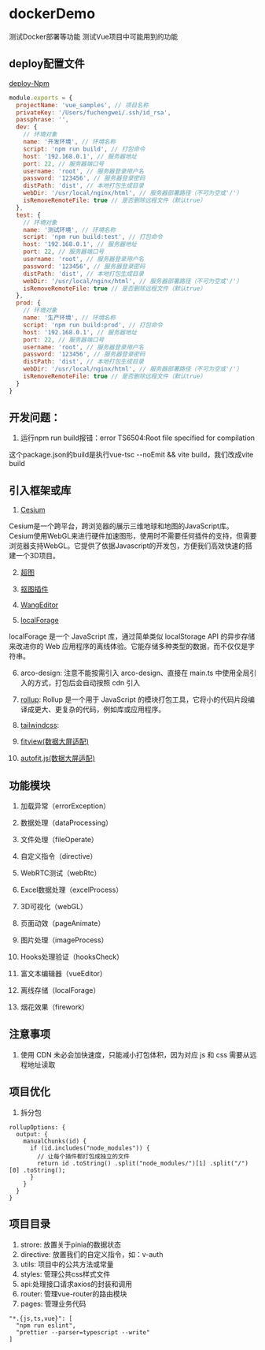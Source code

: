 <!--
 * @Description: 
 * @Author: Lizhiliang
 * @Date: 2023-04-13 15:42:08
 * @LastEditTime: 2025-07-18 16:44:11
 * @LastEditors: Derick.lizhiliang
 * @Usage: 
-->
# dockerDemo

测试Docker部署等功能
测试Vue项目中可能用到的功能

## deploy配置文件

[deploy-Npm](https://www.npmjs.com/package/deploy-cli-service?activeTab=readme)

```js
module.exports = {
  projectName: 'vue_samples', // 项目名称
  privateKey: '/Users/fuchengwei/.ssh/id_rsa',
  passphrase: '',
  dev: {
    // 环境对象
    name: '开发环境', // 环境名称
    script: 'npm run build', // 打包命令
    host: '192.168.0.1', // 服务器地址
    port: 22, // 服务器端口号
    username: 'root', // 服务器登录用户名
    password: '123456', // 服务器登录密码
    distPath: 'dist', // 本地打包生成目录
    webDir: '/usr/local/nginx/html', // 服务器部署路径（不可为空或'/'）
    isRemoveRemoteFile: true // 是否删除远程文件（默认true）
  },
  test: {
    // 环境对象
    name: '测试环境', // 环境名称
    script: 'npm run build:test', // 打包命令
    host: '192.168.0.1', // 服务器地址
    port: 22, // 服务器端口号
    username: 'root', // 服务器登录用户名
    password: '123456', // 服务器登录密码
    distPath: 'dist', // 本地打包生成目录
    webDir: '/usr/local/nginx/html', // 服务器部署路径（不可为空或'/'）
    isRemoveRemoteFile: true // 是否删除远程文件（默认true）
  },
  prod: {
    // 环境对象
    name: '生产环境', // 环境名称
    script: 'npm run build:prod', // 打包命令
    host: '192.168.0.1', // 服务器地址
    port: 22, // 服务器端口号
    username: 'root', // 服务器登录用户名
    password: '123456', // 服务器登录密码
    distPath: 'dist', // 本地打包生成目录
    webDir: '/usr/local/nginx/html', // 服务器部署路径（不可为空或'/'）
    isRemoveRemoteFile: true // 是否删除远程文件（默认true）
  }
}
```

## 开发问题：

1. 运行npm run build报错：error TS6504:Root file specified for compilation

这个package.json的build是执行vue-tsc --noEmit && vite build，我们改成vite build

## 引入框架或库

1. [Cesium](https://cesium.com/learn/cesiumjs-learn/cesiumjs-quickstart/)

Cesium是一个跨平台，跨浏览器的展示三维地球和地图的JavaScript库。Cesium使用WebGL来进行硬件加速图形，使用时不需要任何插件的支持，但需要浏览器支持WebGL。它提供了依据Javascript的开发包，方便我们高效快速的搭建一个3D项目。

2. [超图](http://support.supermap.com.cn/)

3. [抠图插件](imgly/background-removal)

4. [WangEditor](https://www.wangeditor.com/)

5. [localForage](https://localforage.docschina.org/)

localForage 是一个 JavaScript 库，通过简单类似 localStorage API 的异步存储来改进你的 Web 应用程序的离线体验。它能存储多种类型的数据，而不仅仅是字符串。

6. arco-design: 注意不能按需引入 arco-design、直接在 main.ts 中使用全局引入的方式，打包后会自动按照 cdn 引入

7. [rollup](https://www.rollupjs.com/): Rollup 是一个用于 JavaScript 的模块打包工具，它将小的代码片段编译成更大、更复杂的代码，例如库或应用程序。

8. [tailwindcss](https://tailwindcss.com/docs/configuration#content): 

9. [fitview(数据大屏适配)](https://github.com/pbstar/fitview)

10. [autofit.js(数据大屏适配)](https://auto-plugin.github.io/autofit.js)

## 功能模块

1. 加载异常（errorException）

2. 数据处理（dataProcessing）

3. 文件处理（fileOperate）

4. 自定义指令（directive）

5. WebRTC测试（webRtc）

6. Excel数据处理（excelProcess）

7. 3D可视化（webGL）

8. 页面动效（pageAnimate）

9. 图片处理（imageProcess）

10. Hooks处理验证（hooksCheck）

11. 富文本编辑器（vueEditor）

12. 离线存储（localForage）

13. 烟花效果（firework）

## 注意事项

1. 使用 CDN 未必会加快速度，只能减小打包体积，因为对应 js 和 css 需要从远程地址读取

## 项目优化

1. 拆分包
```
rollupOptions: {
  output: {
    manualChunks(id) {
      if (id.includes("node_modules")) {
        // 让每个插件都打包成独立的文件
        return id .toString() .split("node_modules/")[1] .split("/")[0] .toString(); 
      }
    }
  }
}
```

## 项目目录

1. strore: 放置关于pinia的数据状态
2. directive: 放置我们的自定义指令，如：v-auth
3. utils: 项目中的公共方法或常量
4. styles: 管理公共css样式文件
5. api:处理接口请求axios的封装和调用
6. router: 管理vue-router的路由模块
7. pages: 管理业务代码


```
"*.{js,ts,vue}": [
  "npm run eslint",
  "prettier --parser=typescript --write"
]
```